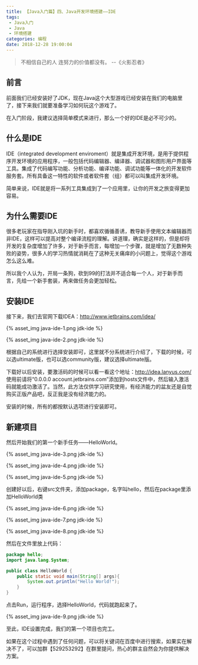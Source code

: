 ```yaml
---
title: 【Java入门篇】四、Java开发环境搭建——IDE
tags: 
 - Java入门
 - Java
 - 环境搭建
categories: 编程
date: 2018-12-28 19:00:04
---
```


> 不相信自己的人 连努力的价值都没有。 --《火影忍者》

## 前言

前面我们已经安装好了JDK，现在Java这个大型游戏已经安装在我们的电脑里了，接下来我们就要准备学习如何玩这个游戏了。

在入门阶段，我建议选择简单模式来进行，那么一个好的IDE是必不可少的。

## 什么是IDE

IDE（integrated development enviroment）就是集成开发环境，是用于提供程序开发环境的应用程序，一般包括代码编辑器、编译器、调试器和图形用户界面等工具。集成了代码编写功能、分析功能、编译功能、调试功能等一体化的开发软件服务套。所有具备这一特性的软件或者软件套（组）都可以叫集成开发环境。

简单来说，IDE就是将一系列工具集成到了一个应用里，让你的开发之旅变得更加容易。

## 为什么需要IDE

很多老玩家在指导刚入坑的新手时，都喜欢循循善诱，教导新手使用文本编辑器而非IDE，这样可以提高对整个编译流程的理解。讲道理，确实是这样的，但是却将开发的复杂度增加了许多，对于新手而言，每增加一个步骤，就是增加了无数种失败的姿势，很多人的学习热情就消耗在了这种无关痛痒的小问题上，觉得这个游戏怎么这么难。

所以我个人认为，开局一条狗，砍到99的打法并不适合每一个人，对于新手而言，先给一个新手套装，再来做任务会更加轻松。

## 安装IDE

接下来，我们去官网下载IDEA：http://www.jetbrains.com/idea/

{% asset_img java-ide-1.png jdk-ide %}

{% asset_img java-ide-2.png jdk-ide %}

根据自己的系统进行选择安装即可，这里就不分系统进行介绍了，下载的时候，可以选ultimate版，也可以选community版，建议选择ultimate版。

下载好以后安装，要激活码的时候可以看一看这个地址：http://idea.lanyus.com/ 使用前请将“0.0.0.0 account.jetbrains.com”添加到hosts文件中，然后输入激活码就能成功激活了。当然，此方法仅供学习研究使用，有经济能力的盆友还是自觉购买正版产品吧，反正我是没有经济能力的。

安装的时候，所有的都按默认选项进行安装即可。

## 新建项目

然后开始我们的第一个新手任务——HelloWorld。

{% asset_img java-ide-3.png jdk-ide %}

{% asset_img java-ide-4.png jdk-ide %}

{% asset_img java-ide-5.png jdk-ide %}

创建好以后，右键src文件夹，添加package，名字叫hello，然后在package里添加HelloWorld类

{% asset_img java-ide-6.png jdk-ide %}

{% asset_img java-ide-7.png jdk-ide %}

{% asset_img java-ide-8.png jdk-ide %}

然后在文件里放上代码：

```java
package hello;
import java.lang.System;

public class HelloWorld {
    public static void main(String[] args){
        System.out.println("Hello World!");
    }
}
```

点击Run，运行程序，选择HelloWorld，代码就跑起来了。

{% asset_img java-ide-9.png jdk-ide %}

至此，IDE设置完成，我们的第一个项目也完工。

如果在这个过程中遇到了任何问题，可以将关键词在百度中进行搜索，如果实在解决不了，可以加群【529253292】在群里提问，热心的群主自然会为你提供解决方案。